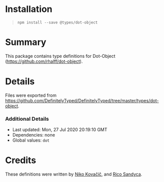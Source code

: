 # Installation
> `npm install --save @types/dot-object`

# Summary
This package contains type definitions for Dot-Object (https://github.com/rhalff/dot-object).

# Details
Files were exported from https://github.com/DefinitelyTyped/DefinitelyTyped/tree/master/types/dot-object.

### Additional Details
 * Last updated: Mon, 27 Jul 2020 20:19:10 GMT
 * Dependencies: none
 * Global values: `dot`

# Credits
These definitions were written by [Niko Kovačič](https://github.com/nkovacic), and [Rico Sandyca](https://github.com/ricosandyca).
